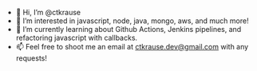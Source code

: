 - 👋 Hi, I’m @ctkrause
- 👀 I’m interested in javascript, node, java, mongo, aws, and much more!
- 🌱 I’m currently learning about Github Actions, Jenkins pipelines, and refactoring javascript with callbacks. 
- 📫 Feel free to shoot me an email at ctkrause.dev@gmail.com with any requests!

<!---
ctkrause/ctkrause is a ✨ special ✨ repository because its `README.md` (this file) appears on your GitHub profile.
You can click the Preview link to take a look at your changes.
--->
